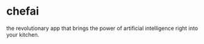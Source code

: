 # chefai
the revolutionary app that brings the power of artificial intelligence right into your kitchen.
